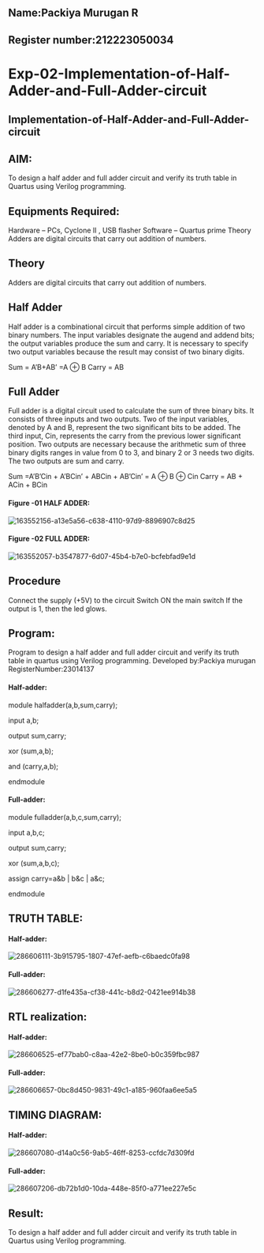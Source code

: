 ## Name:Packiya Murugan R

## Register number:212223050034




# Exp-02-Implementation-of-Half-Adder-and-Full-Adder-circuit

## Implementation-of-Half-Adder-and-Full-Adder-circuit
## AIM:
To design a half adder and full adder circuit and verify its truth table in Quartus using Verilog programming.

## Equipments Required:

Hardware – PCs, Cyclone II , USB flasher Software – Quartus prime Theory Adders are digital circuits
that carry out addition of numbers.

## Theory
Adders are digital circuits that carry out addition of numbers.

## Half Adder
Half adder is a combinational circuit that performs simple addition of two binary numbers. The input variables designate the augend and addend bits; the output variables produce the sum and carry. It is necessary to specify two output variables because the result may consist of two binary digits.

Sum = A’B+AB’ =A ⊕ B Carry = AB

## Full Adder
Full adder is a digital circuit used to calculate the sum of three binary bits. It consists of three inputs and two outputs. Two of the input variables, denoted by A and B, represent the two significant bits to be added. The third input, Cin, represents the carry from the previous lower significant position. Two outputs are necessary because the arithmetic sum of three binary digits ranges in value from 0 to 3, and binary 2 or 3 needs two digits. The two outputs are sum and carry.

Sum =A’B’Cin + A’BCin’ + ABCin + AB’Cin’ = A ⊕ B ⊕ Cin Carry = AB + ACin + BCin

#### Figure -01 HALF ADDER:
![163552156-a13e5a56-c638-4110-97d9-8896907c8d25](https://github.com/packiyamurugan/Exp-02-Implementation-of-Half-Adder-and-Full-Adder-circuit/assets/152168087/ea9e1739-c355-4203-8130-e8c9447eff8a)

#### Figure -02 FULL ADDER:
![163552057-b3547877-6d07-45b4-b7e0-bcfebfad9e1d](https://github.com/packiyamurugan/Exp-02-Implementation-of-Half-Adder-and-Full-Adder-circuit/assets/152168087/6ac0fd3e-27cf-4104-b108-6547adaaae76)


## Procedure

Connect the supply (+5V) to the circuit
Switch ON the main switch
If the output is 1, then the led glows.

## Program:

Program to design a half adder and full adder circuit and verify its truth table in quartus using Verilog
programming. Developed by:Packiya murugan RegisterNumber:23014137


#### Half-adder:
module halfadder(a,b,sum,carry);

input a,b;

output sum,carry;

xor (sum,a,b);

and (carry,a,b);

endmodule

#### Full-adder:
module fulladder(a,b,c,sum,carry);

input a,b,c;

output sum,carry;

xor (sum,a,b,c);

assign carry=a&b | b&c | a&c;

endmodule

## TRUTH TABLE:
#### Half-adder:
 
![286606111-3b915795-1807-47ef-aefb-c6baedc0fa98](https://github.com/packiyamurugan/Exp-02-Implementation-of-Half-Adder-and-Full-Adder-circuit/assets/152168087/346914af-6637-4b0c-9805-e0d92c6c6040)

#### Full-adder:

![286606277-d1fe435a-cf38-441c-b8d2-0421ee914b38](https://github.com/packiyamurugan/Exp-02-Implementation-of-Half-Adder-and-Full-Adder-circuit/assets/152168087/1c73e201-8abb-416f-ada1-707515da6d5d)

## RTL realization:

#### Half-adder:

![286606525-ef77bab0-c8aa-42e2-8be0-b0c359fbc987](https://github.com/packiyamurugan/Exp-02-Implementation-of-Half-Adder-and-Full-Adder-circuit/assets/152168087/6ac15db6-9df7-48fb-ae25-0b31b593896e)
 
#### Full-adder:

![286606657-0bc8d450-9831-49c1-a185-960faa6ee5a5](https://github.com/packiyamurugan/Exp-02-Implementation-of-Half-Adder-and-Full-Adder-circuit/assets/152168087/650a3b32-04c6-4bf8-9ca6-70b572b6503a)

## TIMING DIAGRAM:

#### Half-adder:
![286607080-d14a0c56-9ab5-46ff-8253-ccfdc7d309fd](https://github.com/packiyamurugan/Exp-02-Implementation-of-Half-Adder-and-Full-Adder-circuit/assets/152168087/5a9d0746-c415-4f87-b6a2-937ef93e114d)

#### Full-adder:

![286607206-db72b1d0-10da-448e-85f0-a771ee227e5c](https://github.com/packiyamurugan/Exp-02-Implementation-of-Half-Adder-and-Full-Adder-circuit/assets/152168087/b0355bc7-5c11-4520-b21c-a71055f31b6d)

## Result:
To design a half adder and full adder circuit and verify its truth table in Quartus using Verilog programming.

